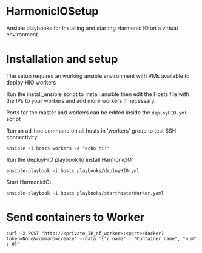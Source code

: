 # HarmonicIOSetup
Ansible playbooks for installing and starting Harmonic IO on a virtual environment.

# Installation and setup

The setup requires an working ansible environment with VMs available to deploy HIO workers 

Run the install_ansible script to install ansible then edit the Hosts file with the IPs to your workers and add more workers if necessary.

Ports for the master and workers can be edited inside the `deployHIO.yml` script


Run an ad-hoc command on all hosts in 'workers' group to test SSH connectivity:
```
ansible -i hosts workers -a "echo hi!"
```

Run the deployHIO playbook to install HarmonicIO:
```
ansible-playbook -i hosts playbooks/deployHIO.yml
```

Start HarmonicIO:
```
ansible-playbook -i hosts playbooks/startMasterWorker.yaml
```


# Send containers to Worker

```
curl -X POST "http://<private_IP_of_worker>:<port>/docker?token=None&command=create" --data '{"c_name" : "Container_name", "num" : 0}'
```